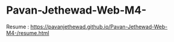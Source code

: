 # Pavan-Jethewad-Web-M4-
 Resume : https://pavanjethewad.github.io/Pavan-Jethewad-Web-M4-/resume.html
